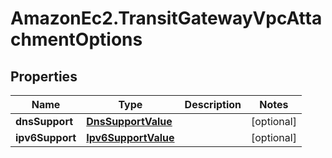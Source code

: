 # AmazonEc2.TransitGatewayVpcAttachmentOptions

## Properties

Name | Type | Description | Notes
------------ | ------------- | ------------- | -------------
**dnsSupport** | [**DnsSupportValue**](DnsSupportValue.md) |  | [optional] 
**ipv6Support** | [**Ipv6SupportValue**](Ipv6SupportValue.md) |  | [optional] 


